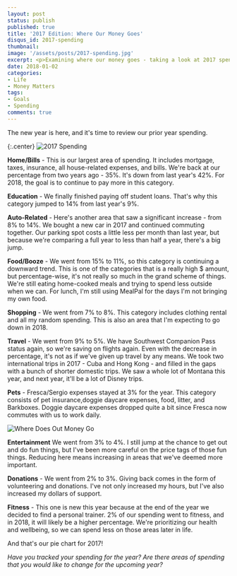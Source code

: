 ```yaml
---
layout: post
status: publish
published: true
title: '2017 Edition: Where Our Money Goes'
disqus_id: 2017-spending
thumbnail: 
image: '/assets/posts/2017-spending.jpg'
excerpt: <p>Examining where our money goes - taking a look at 2017 spending and comparing to 2016.</p>
date: 2018-01-02
categories:
- Life
- Money Matters
tags:
- Goals
- Spending
comments: true
---
```

The new year is here, and it's time to review our prior year spending. 

{:.center}
![2017 Spending](https://c1.staticflickr.com/5/4729/38757289534_a8129019f2.jpg)

**Home/Bills** - This is our largest area of spending. It includes mortgage, taxes, insurance, all house-related expenses, and bills. We're back at our percentage from two years ago - 35%. It's down from last year's 42%. For 2018, the goal is to continue to pay more in this category.

**Education** - We finally finished paying off student loans. That's why this category jumped to 14% from last year's 9%. 

**Auto-Related** - Here's another area that saw a significant increase - from 8% to 14%. We bought a new car in 2017 and continued commuting together. Our parking spot costs a little less per month than last year, but because we're comparing a full year to less than half a year, there's a big jump.

**Food/Booze** - We went from 15% to 11%, so this category is continuing a downward trend. This is one of the categories that is a really high $ amount, but percentage-wise, it's not really so much in the grand scheme of things. We're still eating home-cooked meals and trying to spend less outside when we can. For lunch, I'm still using MealPal for the days I'm not bringing my own food. 

**Shopping** - We went from 7% to 8%. This category includes clothing rental and all my random spending. This is also an area that I'm expecting to go down in 2018. 

**Travel** - We went from 9% to 5%. We have Southwest Companion Pass status again, so we're saving on flights again. Even with the decrease in percentage, it's not as if we've given up travel by any means. We took two international trips in 2017 - Cuba and Hong Kong - and filled in the gaps with a bunch of shorter domestic trips. We saw a whole lot of Montana this year, and next year, it'll be a lot of Disney trips.

**Pets** - Fresca/Sergio expenses stayed at 3% for the year. This category consists of pet insurance,doggie daycare expenses, food, litter, and Barkboxes. Doggie daycare expenses dropped quite a bit since Fresca now commutes with us to work daily.

![Where Does Out Money Go](https://c2.staticflickr.com/2/1539/26415128520_385f6122d1_b.jpg)

**Entertainment** We went from 3% to 4%. I still jump at the chance to get out and do fun things, but I've been more careful on the price tags of those fun things. Reducing here means increasing in areas that we've deemed more important. 

**Donations** - We went from 2% to 3%. Giving back comes in the form of volunteering and donations. I've not only increased my hours, but I've also increased my dollars of support. 

**Fitness** - This one is new this year because at the end of the year we decided to find a personal trainer. 2% of our spending went to fitness, and in 2018, it will likely be a higher percentage. We're prioritizing our health and wellbeing, so we can spend less on those areas later in life.

And that's our pie chart for 2017! 

_Have you tracked your spending for the year? Are there areas of spending that you would like to change for the upcoming year?_